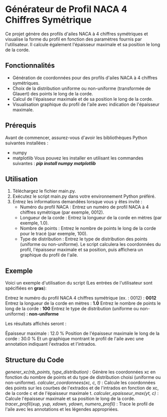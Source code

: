 # Générateur de Profil NACA 4 Chiffres Symétrique

Ce projet génère des profils d'ailes NACA à 4 chiffres symétriques et visualise la forme du profil en fonction des paramètres fournis par l'utilisateur. Il calcule également l'épaisseur maximale et sa position le long de la corde.

## Fonctionnalités

* Génération de coordonnées pour des profils d'ailes NACA à 4 chiffres symétriques.
* Choix de la distribution uniforme ou non-uniforme (transformée de Glauert) des points le long de la corde.
* Calcul de l'épaisseur maximale et de sa position le long de la corde.
* Visualisation graphique du profil de l'aile avec indication de l'épaisseur maximale.

## Prérequis

Avant de commencer, assurez-vous d'avoir les bibliothèques Python suivantes installées :
* numpy
* matplotlib
Vous pouvez les installer en utilisant les commandes suivantes : _**pip install numpy matplotlib**_

## Utilisation

1. Téléchargez le fichier main.py.
2. Exécutez le script main.py dans votre environnement Python préféré.
3. Entrez les informations demandées lorsque vous y êtes invité :
   * Numéro du profil NACA : Entrez un numéro de profil NACA à 4 chiffres symétrique (par exemple, 0012).
   * Longueur de la corde : Entrez la longueur de la corde en mètres (par exemple, 1.0).
   * Nombre de points : Entrez le nombre de points le long de la corde pour le tracé (par exemple, 100).
   * Type de distribution : Entrez le type de distribution des points (uniforme ou non-uniforme).
Le script calculera les coordonnées du profil, l'épaisseur maximale et sa position, puis affichera un graphique du profil de l'aile.

## Exemple

Voici un exemple d'utilisation du script (Les entrées de l'utilisateur sont spécifiées en **gras**):

Entrez le numéro du profil NACA 4 chiffres symétrique (ex. : 0012) : **0012**
Entrez la longueur de la corde en mètres : **1.0**
Entrez le nombre de points le long de la corde : **100**
Entrez le type de distribution (uniforme ou non-uniforme) : **non-uniforme**

Les résultats affichés seront :

Épaisseur maximale : 12.0 % 
Position de l'épaisseur maximale le long de la corde : 30.0 % 
Et un graphique montrant le profil de l'aile avec une annotation indiquant l'extrados et l'intrados.

## Structure du Code

_generer_xc(nb_points, type_distribution)_ : Génère les coordonnées xc en fonction du nombre de points et du type de distribution choisi (uniforme ou non-uniforme).
_calculer_coordonnees(xc, c, t)_ : Calcule les coordonnées des points sur les courbes de l'extrados et de l'intrados en fonction de xc, de la corde c et de l'épaisseur maximale t.
_calculer_epaisseur_max(yt, c)_ : Calcule l'épaisseur maximale et sa position le long de la corde.
_tracer_profil(xup, yup, xdown, ydown, numero_profil)_ : Trace le profil de l'aile avec les annotations et les légendes appropriées.
